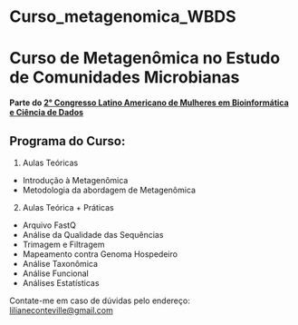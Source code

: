 # Curso_metagenomica_WBDS

<h1>Curso de Metagenômica no Estudo de Comunidades Microbianas</h1>

**Parte do [2° Congresso Latino Americano de Mulheres em Bioinformática e Ciência de Dados](http://womenbioinfodatascla.github.io/2WBDSLA/index.html)**

<h2>Programa do Curso:</h2>

1. Aulas Teóricas
  - Introdução à Metagenômica
  - Metodologia da abordagem de Metagenômica
2. Aulas Teórica + Práticas
  - Arquivo FastQ
  - Análise da Qualidade das Sequências
  - Trimagem e Filtragem
  - Mapeamento contra Genoma Hospedeiro
  - Análise Taxonômica
  - Análise Funcional
  - Análises Estatísticas
  
Contate-me em caso de dúvidas pelo endereço: lilianeconteville@gmail.com
